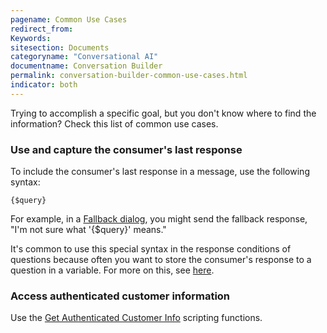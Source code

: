```yaml
---
pagename: Common Use Cases
redirect_from:
Keywords:
sitesection: Documents
categoryname: "Conversational AI"
documentname: Conversation Builder
permalink: conversation-builder-common-use-cases.html
indicator: both
---
```


Trying to accomplish a specific goal, but you don't know where to find the information? Check this list of common use cases.

### Use and capture the consumer's last response

To include the consumer's last response in a message, use the following syntax:

`{$query}`

For example, in a [Fallback dialog](conversation-builder-dialogs-fallback-dialogs.html), you might send the fallback response, "I'm not sure what '{$query}' means."

It's common to use this special syntax in the response conditions of questions because often you want to store the consumer's response to a question in a variable. For more on this, see [here](conversation-builder-variables-slots.html).

### Access authenticated customer information
Use the [Get Authenticated Customer Info](conversation-builder-scripting-functions-get-and-set-user-data-and-variables.html#get-authenticated-customer-info) scripting functions.
